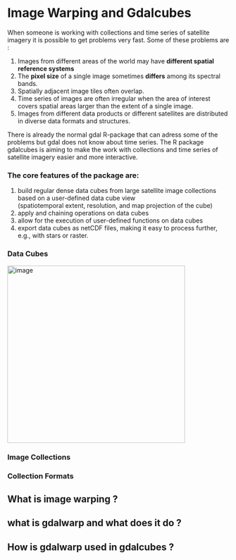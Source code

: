 # Image Warping and Gdalcubes
When someone is working with collections and time series of satellite imagery it is possible to get problems very fast.
 Some of these problems are :
  1. Images from different areas of the world may have __different spatial reference systems__
  2. The __pixel size__ of a single image sometimes __differs__ among its spectral bands.
  3. Spatially adjacent image tiles often overlap.
  4. Time series of images are often irregular when the area of interest covers spatial areas larger than the extent of a           single image.
  5. Images from different data products or different satellites are distributed in diverse data formats and structures.

There is already the normal gdal R-package that can adress some of the problems but gdal does not know about time series.
The R package gdalcubes is aiming to make the work with collections and time series of satellite imagery easier and more interactive.

### The core features of the package are:

1. build regular dense data cubes from large satellite image collections based on a user-defined data cube view          
   (spatiotemporal extent, resolution, and map projection of the cube)
2. apply and chaining operations on data cubes
3. allow for the execution of user-defined functions on data cubes
4. export data cubes as netCDF files, making it easy to process further, e.g., with stars or raster.

### Data Cubes
 <img width="403" alt="image" src="https://github.com/kwundram2602/geosoft2-2023/assets/134778951/2fe44219-fa86-45cf-bf2e-e2475c89f45f">
 



### Image Collections

### Collection Formats



## What is image warping ?

## what is gdalwarp and what does it do ?

## How is gdalwarp used in gdalcubes ?

